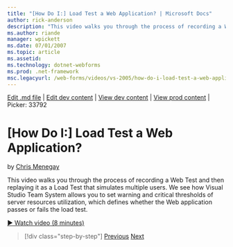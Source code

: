 ```yaml
---
title: "[How Do I:] Load Test a Web Application? | Microsoft Docs"
author: rick-anderson
description: "This video walks you through the process of recording a Web Test and then replaying it as a Load Test that simulates multiple users. We see how Visual Studio..."
ms.author: riande
manager: wpickett
ms.date: 07/01/2007
ms.topic: article
ms.assetid: 
ms.technology: dotnet-webforms
ms.prod: .net-framework
msc.legacyurl: /web-forms/videos/vs-2005/how-do-i-load-test-a-web-application
---
```

[Edit .md file](C:\Projects\msc\dev\Msc.Www\Web.ASP\App_Data\github\web-forms\videos\vs-2005\how-do-i-load-test-a-web-application.md) | [Edit dev content](http://www.aspdev.net/umbraco#/content/content/edit/26835) | [View dev content](http://docs.aspdev.net/tutorials/web-forms/videos/vs-2005/how-do-i-load-test-a-web-application.html) | [View prod content](http://www.asp.net/web-forms/videos/vs-2005/how-do-i-load-test-a-web-application) | Picker: 33792

[How Do I:] Load Test a Web Application?
====================
by [Chris Menegay](https://twitter.com/CMenegay)

This video walks you through the process of recording a Web Test and then replaying it as a Load Test that simulates multiple users. We see how Visual Studio Team System allows you to set warning and critical thresholds of server resources utilization, which defines whether the Web application passes or fails the load test.

[&#9654; Watch video (8 minutes)](https://channel9.msdn.com/Blogs/ASP-NET-Site-Videos/how-do-i-load-test-a-web-application)

>[!div class="step-by-step"] [Previous](how-do-i-practice-test-driven-development.md) [Next](how-do-i-tune-web-application-performance-with-profiling.md)